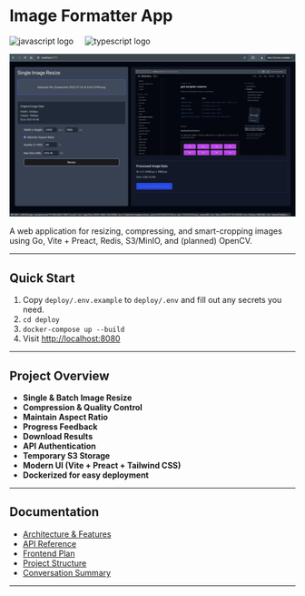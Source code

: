 # Image Formatter App

<div align="left">
  <img src="https://cdn.jsdelivr.net/gh/devicons/devicon/icons/javascript/javascript-original.svg" height="40" alt="javascript logo"  />
  <img width="12" />
  <img src="https://cdn.jsdelivr.net/gh/devicons/devicon/icons/typescript/typescript-original.svg" height="40" alt="typescript logo"  />
</div>

![Image Formatter App](./docs/images/sample_ui.png)

A web application for resizing, compressing, and smart-cropping images using Go, Vite + Preact, Redis, S3/MinIO, and (planned) OpenCV.

---

## Quick Start

1. Copy `deploy/.env.example` to `deploy/.env` and fill out any secrets you need.
2. `cd deploy`
3. `docker-compose up --build`
4. Visit [http://localhost:8080](http://localhost:8080)

---

## Project Overview

- **Single & Batch Image Resize**
- **Compression & Quality Control**
- **Maintain Aspect Ratio**
- **Progress Feedback**
- **Download Results**
- **API Authentication**
- **Temporary S3 Storage**
- **Modern UI (Vite + Preact + Tailwind CSS)**
- **Dockerized for easy deployment**

---

## Documentation

- [Architecture & Features](./docs/ARCHITECTURE_AND_FEATURES.md)
- [API Reference](./docs/API.md)
- [Frontend Plan](./docs/FRONTEND_PLAN.md)
- [Project Structure](./docs/project-structure.md)
- [Conversation Summary](./docs/CONVERSATION_SUMMARY-1.md)

---
